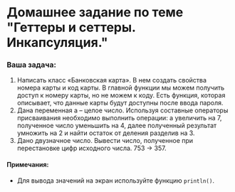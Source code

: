 # Домашнее задание по теме "Геттеры и сеттеры. Инкапсуляция."

### Ваша задача:

1. Написать класс «Банковская карта». В нем создать свойства номера карты и код карты. В главной функции мы можем получить доступ к номеру карты, но не можем к коду. Есть функция, которая описывает, что данные карты будут доступны после ввода пароля.
2. Дана переменная a – целое число. Используя составные операторы присваивания необходимо выполнить операции: a увеличить на 7, полученное число уменьшить на 4, далее полученный результат умножить на 2 и найти остаток от деления разделив на 3.
3. Дано двузначное число. Вывести число, полученное при перестановке цифр исходного числа. 753 -> 357.


#### Примечания:
- Для вывода значений на экран используйте функцию `println()`.